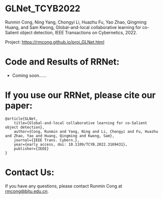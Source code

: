 # GLNet_TCYB2022
Runmin Cong, Ning Yang, Chongyi Li, Huazhu Fu, Yao Zhao, Qingming Huang, and Sam Kwong, Global-and-local collaborative learning for co-Salient object detection, IEEE Transactions on Cybernetics, 2022.

Project: https://rmcong.github.io/proj_GLNet.html

# Code and Results of RRNet:
  - Coming soon......


# If you use our RRNet, please cite our paper:

    @article{GLNet,
        title={Global-and-local collaborative learning for co-Salient object detection},
        author={Cong, Runmin and Yang, Ning and Li, Chongyi and Fu, Huazhu and Zhao, Yao and Huang, Qingming and Kwong, Sam},
        journal={IEEE Trans. Cybern.},
        year={early access, doi: 10.1109/TCYB.2022.3169431},
        publisher={IEEE}
    }

# Contact Us:
If you have any questions, please contact Runmin Cong at rmcong@bjtu.edu.cn.
